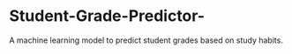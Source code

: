 # Student-Grade-Predictor-
A machine learning model to predict student grades based on study habits.  
